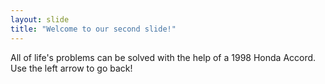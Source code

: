```yaml
---
layout: slide
title: "Welcome to our second slide!"
---
```

All of life's problems can be solved with the help of a 1998 Honda Accord. 
Use the left arrow to go back!
